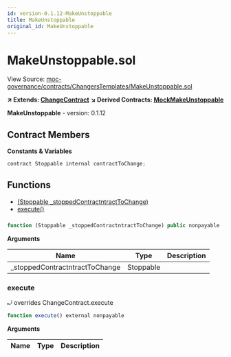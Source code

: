 ```yaml
---
id: version-0.1.12-MakeUnstoppable
title: MakeUnstoppable
original_id: MakeUnstoppable
---
```


# MakeUnstoppable.sol

View Source: [moc-governance/contracts/ChangersTemplates/MakeUnstoppable.sol](../../moc-governance/contracts/ChangersTemplates/MakeUnstoppable.sol)

**↗ Extends: [ChangeContract](ChangeContract.md)**
**↘ Derived Contracts: [MockMakeUnstoppable](MockMakeUnstoppable.md)**

**MakeUnstoppable** - version: 0.1.12

## Contract Members
**Constants & Variables**

```js
contract Stoppable internal contractToChange;

```

## Functions

- [(Stoppable _stoppedContractntractToChange)](#)
- [execute()](#execute)

### 

```js
function (Stoppable _stoppedContractntractToChange) public nonpayable
```

**Arguments**

| Name        | Type           | Description  |
| ------------- |------------- | -----|
| _stoppedContractntractToChange | Stoppable |  | 

### execute

⤾ overrides ChangeContract.execute

```js
function execute() external nonpayable
```

**Arguments**

| Name        | Type           | Description  |
| ------------- |------------- | -----|

